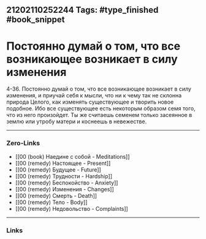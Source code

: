 21202110252244
Tags: #type_finished #book_snippet 
---
#  Постоянно думай о том, что все возникающее возникает в силу изменения

 4-36. Постоянно думай о том, что все возникающее возникает в силу изменения, и приучай себя к мысли, что ни к чему так не склонна природа Целого, как изменять существующее и творить новое подобное. Ибо все существующее есть некоторым образом семя того, что из него произойдет. Ты же считаешь семенем только засеянное в землю или утробу матери и коснеешь в невежестве. 

---
### Zero-Links
 - [[00 (book) Наедине с собой - Meditations]]
 - [[00 (remedy) Настоящее - Present]]
 - [[00 (remedy) Будущее - Future]]
 - [[00 (remedy) Трудности - Hardship]]
 - [[00 (remedy) Беспокойство - Anxiety]]
 - [[00 (remedy) Изменения - Changes]]
 - [[00 (remedy) Смерть - Death]]
 - [[00 (remedy) Тело - Body]]
 - [[00 (remedy) Недовольство - Complaints]]
---
### Links
